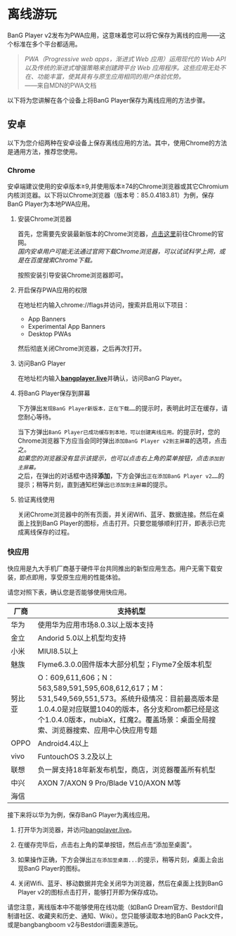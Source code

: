 # 离线游玩

BanG Player v2发布为PWA应用，这意味着您可以将它保存为离线的应用——这个标准在多个平台都适用。

> *PWA（Progressive web apps，渐进式 Web 应用）运用现代的 Web API 以及传统的渐进式增强策略来创建跨平台 Web 应用程序。这些应用无处不在、功能丰富，使其具有与原生应用相同的用户体验优势。*<br />
> ——来自MDN的PWA文档

以下将为您讲解在各个设备上将BanG Player保存为离线应用的方法步骤。

## 安卓

以下为您介绍两种在安卓设备上保存离线应用的方法。其中，使用Chrome的方法是通用方法，推荐您使用。

### Chrome

安卓端建议使用的安卓版本≥9,并使用版本≥74的Chrome浏览器或其它Chromium内核浏览器。以下将以Chrome浏览器（版本号：85.0.4183.81）为例，保存BanG Player为本地PWA应用。

  1. 安装Chrome浏览器

     首先，您需要先安装最新版本的Chrome浏览器，[点击这里](https://www.google.cn/chrome/)前往Chrome的官网。<br />
     *国内安卓用户可能无法通过官网下载Chrome浏览器，可以试试科学上网，或是在百度搜索Chrome下载。*
     
     按照安装引导安装Chrome浏览器即可。
     
  2. 开启保存PWA应用的权限
  
     在地址栏内输入chrome://flags并访问，搜索并启用以下项目：
     
       * App Banners
       * Experimental App Banners
       * Desktop PWAs
       
     然后彻底关闭Chrome浏览器，之后再次打开。
     
  3. 访问BanG Player
  
     在地址栏内输入[**bangplayer.live**](https://bangplayer.live)并确认，访问BanG Player。
     
  4. 将BanG Player保存到屏幕
     
     下方弹出`发现BanG Player新版本，正在下载……`的提示时，表明此时正在缓存，请您耐心等待。
     
     当下方弹出`BanG Player已成功缓存到本地，可以创建离线应用。`的提示时，您的Chrome浏览器下方应当会同时弹出`添加BanG Player v2到主屏幕`的选项，点击之。<br />
     *如果您的浏览器没有显示该提示，也可以点击右上角的菜单按钮，点击`添加到主屏幕`。*<br />
     之后，在弹出的对话框中选择**添加**，下方会弹出`正在添加BanG Player v2……`的提示；稍等片刻，直到通知栏弹出`已添加到主屏幕`的提示。
     
  5. 验证离线使用
     
     关闭Chrome浏览器中的所有页面，并关闭Wifi、蓝牙、数据连接。然后在桌面上找到BanG Player的图标，点击打开。只要您能够顺利打开，即表示已完成离线保存的过程。
     
### 快应用

快应用是九大手机厂商基于硬件平台共同推出的新型应用生态。用户无需下载安装，即点即用，享受原生应用的性能体验。
  
请您对照下表，确认您是否能够使用快应用。
  
| 厂商 | 支持机型 |
| ---- | -------- |
| 华为 | 使用华为应用市场8.0.3以上版本支持 |
| 金立 | Andorid 5.0以上机型均支持 |
| 小米 | MIUI8.5以上 |
| 魅族 | Flyme6.3.0.0固件版本大部分机型；Flyme7全版本机型 |
| 努比亚 | O：609,611,606；N：563,589,591,595,608,612,617；M：531,549,569,551,573。系统升级情况：目前最高版本是1.0.4.0是对应联盟1040的版本，各分支和rom都已经是这个1.0.4.0版本，nubiaX，红魔2。覆盖场景：桌面全局搜索、浏览器搜索、应用中心快应用专题
| OPPO | Android4.4以上 |
| vivo | FuntouchOS 3.2及以上 |
| 联想 | 负一屏支持18年新发布机型，商店，浏览器覆盖所有机型 |
| 中兴 | AXON 7/AXON 9 Pro/Blade V10/AXON M等 |
| 海信 |  |

接下来将以华为为例，保存BanG Player为离线应用。

  1. 打开华为浏览器，并访问[bangplayer.live](https://bangplayer.live)。
  
  2. 在缓存完毕后，点击右上角的菜单按钮，然后点击“添加至桌面”。
  
  3. 如果操作正确，下方会弹出`正在添加至桌面...`的提示，稍等片刻，桌面上会出现BanG Player的图标。
  
  4. 关闭Wifi、蓝牙、移动数据并完全关闭华为浏览器，然后在桌面上找到BanG Player v2的图标点击打开，能够打开即为保存成功。

请您注意，离线版本中不能够使用在线功能（如BanG Dream官方、Bestdori!自制谱社区、收藏夹和历史、通知、Wiki）。您只能够读取本地的BanG Pack文件，或是bangbangboom v2与Bestdori谱面来游玩。

